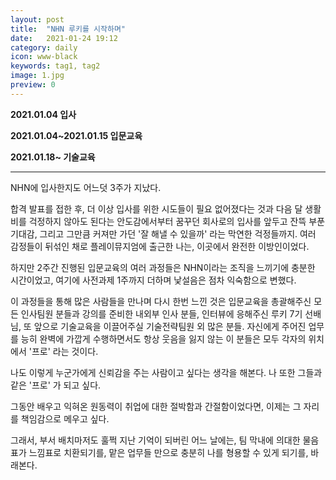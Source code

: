 ```yaml
---
layout: post
title:  "NHN 루키를 시작하며"
date:   2021-01-24 19:12
category: daily
icon: www-black
keywords: tag1, tag2
image: 1.jpg
preview: 0
---
```


**2021.01.04 입사**

**2021.01.04~2021.01.15 입문교육**

**2021.01.18~ 기술교육**

---

NHN에 입사한지도 어느덧 3주가 지났다.



합격 발표를 접한 후,
 더 이상 입사를 위한 시도들이 필요 없어졌다는 것과 다음 달 생활비를 걱정하지 않아도 된다는 안도감에서부터 꿈꾸던 회사로의 입사를 앞두고 잔뜩 부푼 기대감, 그리고 그만큼 커져만 가던 '잘 해낼 수 있을까' 라는 막연한 걱정들까지. 여러 감정들이 뒤섞인 채로 플레이뮤지엄에 출근한 나는, 이곳에서 완전한 이방인이었다.



하지만 2주간 진행된 입문교육의 여러 과정들은 NHN이라는 조직을 느끼기에 충분한 시간이었고, 여기에 사전과제 1주까지 더하며 낯설음은 점차 익숙함으로 변했다.



이 과정들을 통해 많은 사람들을 만나며 다시 한번 느낀 것은 입문교육을 총괄해주신 모든 인사팀원 분들과 강의를 준비한 내외부 인사 분들, 인터뷰에 응해주신 루키 7기 선배님, 또 앞으로 기술교육을 이끌어주실 기술전략팀원 외 많은 분들. 자신에게 주어진 업무를 능히 완벽에 가깝게 수행하면서도 항상 웃음을 잃지 않는 이 분들은 모두 각자의 위치에서 '프로' 라는 것이다.



나도 이렇게 누군가에게 신뢰감을 주는 사람이고 싶다는 생각을 해본다.
나 또한 그들과 같은 '프로' 가 되고 싶다.

그동안 배우고 익혀온 원동력이 취업에 대한 절박함과 간절함이었다면, 이제는 그 자리를 책임감으로 메우고 싶다.

그래서, 부서 배치마저도 훌쩍 지난 기억이 되버린 어느 날에는, 팀 막내에 의대한 물음표가 느낌표로 치환되기를, 맡은 업무들 만으로 충분히 나를 형용할 수 있게 되기를, 바래본다.


